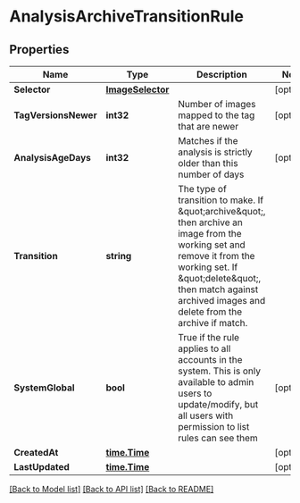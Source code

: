 # AnalysisArchiveTransitionRule

## Properties
Name | Type | Description | Notes
------------ | ------------- | ------------- | -------------
**Selector** | [**ImageSelector**](ImageSelector.md) |  | [optional] 
**TagVersionsNewer** | **int32** | Number of images mapped to the tag that are newer | [optional] 
**AnalysisAgeDays** | **int32** | Matches if the analysis is strictly older than this number of days | [optional] 
**Transition** | **string** | The type of transition to make. If \&quot;archive\&quot;, then archive an image from the working set and remove it from the working set. If \&quot;delete\&quot;, then match against archived images and delete from the archive if match. | 
**SystemGlobal** | **bool** | True if the rule applies to all accounts in the system. This is only available to admin users to update/modify, but all users with permission to list rules can see them | [optional] 
**CreatedAt** | [**time.Time**](time.Time.md) |  | [optional] 
**LastUpdated** | [**time.Time**](time.Time.md) |  | [optional] 

[[Back to Model list]](../README.md#documentation-for-models) [[Back to API list]](../README.md#documentation-for-api-endpoints) [[Back to README]](../README.md)


